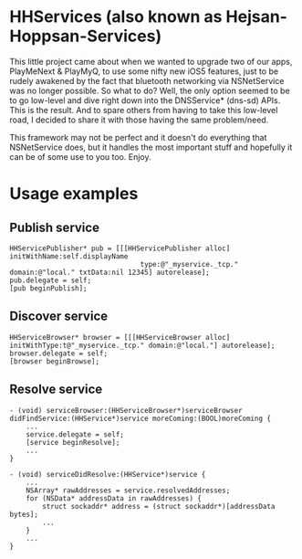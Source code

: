HHServices (also known as Hejsan-Hoppsan-Services)
==================================================
This little project came about when we wanted to upgrade two of our apps, PlayMeNext & PlayMyQ, to use some nifty new iOS5 features, just to be rudely awakened by the fact that bluetooth networking via NSNetService was no longer possible. So what to do? Well, the only option seemed to be to go low-level and dive right down into the DNSService* (dns-sd) APIs. This is the result. And to spare others from having to take this low-level road, I decided to share it with those having the same problem/need. 

This framework may not be perfect and it doesn't do everything that NSNetService does, but it handles the most important stuff and hopefully it can be of some use to you too. Enjoy.


Usage examples
===============

Publish service
---------------

    HHServicePublisher* pub = [[[HHServicePublisher alloc] initWithName:self.displayName
                                    type:@"_myservice._tcp." domain:@"local." txtData:nil 12345] autorelease];
    pub.delegate = self;
    [pub beginPublish];

Discover service
----------------

    HHServiceBrowser* browser = [[[HHServiceBrowser alloc] initWithType:t@"_myservice._tcp." domain:@"local."] autorelease];
    browser.delegate = self;
    [browser beginBrowse];
    
Resolve service
---------------

    - (void) serviceBrowser:(HHServiceBrowser*)serviceBrowser didFindService:(HHService*)service moreComing:(BOOL)moreComing {
        ...
        service.delegate = self;
        [service beginResolve];
        ...
    }
    
    - (void) serviceDidResolve:(HHService*)service {
    	...
    	NSArray* rawAddresses = service.resolvedAddresses;
	    for (NSData* addressData in rawAddresses) {
		    struct sockaddr* address = (struct sockaddr*)[addressData bytes];
		    ...
	    }
    	...
    }
